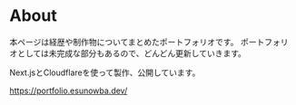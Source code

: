 # About

本ページは経歴や制作物についてまとめたポートフォリオです。
ポートフォリオとしては未完成な部分もあるので、どんどん更新していきます。

Next.jsとCloudflareを使って製作、公開しています。

https://portfolio.esunowba.dev/